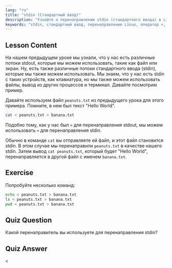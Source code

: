 ```yaml
---
lang: "ru"
title: "stdin (Стандартный ввод)"
description: "Узнайте о перенаправлении stdin (стандартного ввода) в Linux. Поймите, как использовать оператор '<' с файлами и командами. Изучите практические примеры и улучшите свои навыки работы с командной строкой Linux."
keywords: "stdin, стандартный ввод, перенаправление Linux, оператор <, учебник Linux, командная строка, для начинающих, руководство"
---
```


## Lesson Content

На нашем предыдущем уроке мы узнали, что у нас есть различные потоки stdout, которые мы можем использовать, такие как файл или экран. Ну, есть также различные потоки стандартного ввода (stdin), которые мы также можем использовать. Мы знаем, что у нас есть stdin с таких устройств, как клавиатура, но мы также можем использовать файлы, вывод из других процессов и терминал. Давайте посмотрим пример.

Давайте используем файл `peanuts.txt` из предыдущего урока для этого примера. Помните, в нем был текст "Hello World".

```bash
cat < peanuts.txt > banana.txt
```

Подобно тому, как у нас был `>` для перенаправления stdout, мы можем использовать `<` для перенаправления stdin.

Обычно в команде `cat` вы отправляете ей файл, и этот файл становится stdin. В этом случае мы перенаправили `peanuts.txt` в качестве нашего stdin. Затем вывод `cat peanuts.txt`, который будет "Hello World", перенаправляется в другой файл с именем `banana.txt`.

## Exercise

Попробуйте несколько команд:

```bash
echo < peanuts.txt > banana.txt
ls < peanuts.txt > banana.txt
pwd < peanuts.txt > banana.txt
```

## Quiz Question

Какой перенаправитель вы используете для перенаправления stdin?

## Quiz Answer

<
